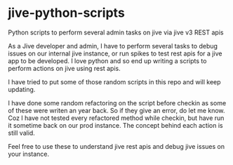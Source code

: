 jive-python-scripts
===================

Python scripts to perform several admin tasks on jive via jive v3 REST apis

As a Jive developer and admin, I have to perform several tasks to debug issues on our internal jive instance, or run spikes to test rest apis for a jive app to be developed.
I love python and so end up writing a scripts to perform actions on jive using rest apis.

I have tried to put some of those random scripts in this repo and will keep updating.

I have done some random refactoring on the script before checkin as some of these were writen an year back.
So if they give an error, do let me know. Coz I have not tested every refactored method while checkin, but have run it sometime back on our prod instance. The concept behind each action is still valid.

Feel free to use these to understand jive rest apis and debug jive issues on your instance.
